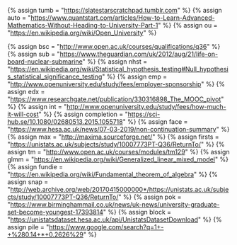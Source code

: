{%	assign tumb = "https://slatestarscratchpad.tumblr.com"		%}
{%	assign auto = "https://www.quantstart.com/articles/How-to-Learn-Advanced-Mathematics-Without-Heading-to-University-Part-1"	%}
{%	assign ou = "https://en.wikipedia.org/wiki/Open_University"	%}

{%	assign bsc = "http://www.open.ac.uk/courses/qualifications/q36"			%}
{% 	assign sub = "https://www.theguardian.com/uk/2012/aug/21/life-on-board-nuclear-submarine"	%}
{% 	assign nhst = "https://en.wikipedia.org/wiki/Statistical_hypothesis_testing#Null_hypothesis_statistical_significance_testing"		%}
{% 	assign emp = "http://www.openuniversity.edu/study/fees/employer-sponsorship"		%}
{% 	assign edx = "https://www.researchgate.net/publication/330316898_The_MOOC_pivot"	%}
{% 	assign int = "http://www.openuniversity.edu/study/fees/how-much-it-will-cost"		%}
{%	assign completion = "https://sci-hub.se/10.1080/02680513.2015.1055718"				%}
{%	assign face = "https://www.hesa.ac.uk/news/07-03-2019/non-continuation-summary"		%}
{%	assign max = "http://maxima.sourceforge.net/"	%}
{%	assign firsts = "https://unistats.ac.uk/subjects/study/10007773PT-Q36/ReturnTo/"		%}
{%	assign tm = "http://www.open.ac.uk/courses/modules/tm129"						%}
{%	assign glmm = "https://en.wikipedia.org/wiki/Generalized_linear_mixed_model"		%}
{%	assign fundie = "https://en.wikipedia.org/wiki/Fundamental_theorem_of_algebra"		%}
{%	assign snap = "http://web.archive.org/web/20170415000000*/https://unistats.ac.uk/subjects/study/10007773PT-Q36/ReturnTo/"		%}
{%	assign pok = "https://www.birminghammail.co.uk/news/uk-news/university-graduate-set-become-youngest-17393814"	%}
{%	assign block = "https://unistatsdataset.hesa.ac.uk/api/UnistatsDatasetDownload"	%}
{%	assign pile = "https://www.google.com/search?q=1+-+%280.14+*+0.2626%29" 	%}